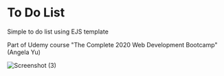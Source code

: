 # To Do List

Simple to do list using EJS template

Part of Udemy course "The Complete 2020 Web Development Bootcamp" (Angela Yu)

![Screenshot (3)](https://user-images.githubusercontent.com/60859812/85915929-9f479200-b800-11ea-8c67-a27f99607946.png)
